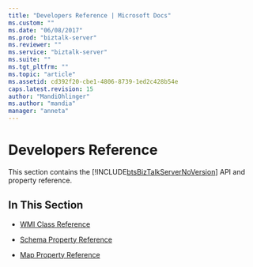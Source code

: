 ```yaml
---
title: "Developers Reference | Microsoft Docs"
ms.custom: ""
ms.date: "06/08/2017"
ms.prod: "biztalk-server"
ms.reviewer: ""
ms.service: "biztalk-server"
ms.suite: ""
ms.tgt_pltfrm: ""
ms.topic: "article"
ms.assetid: cd392f20-cbe1-4806-8739-1ed2c428b54e
caps.latest.revision: 15
author: "MandiOhlinger"
ms.author: "mandia"
manager: "anneta"
---
```

# Developers Reference
This section contains the [!INCLUDE[btsBizTalkServerNoVersion](../includes/btsbiztalkservernoversion-md.md)] API and property reference.  
  
## In This Section  
  
  
-   [WMI Class Reference](../core/wmi-class-reference.md)  
  
-   [Schema Property Reference](../core/schema-property-reference.md)  
  
-   [Map Property Reference](../core/map-property-reference.md)  
  